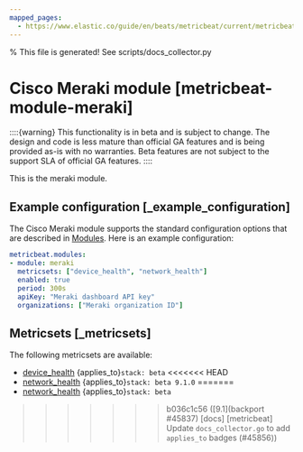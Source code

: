```yaml
---
mapped_pages:
  - https://www.elastic.co/guide/en/beats/metricbeat/current/metricbeat-module-meraki.html
---
```


% This file is generated! See scripts/docs_collector.py

# Cisco Meraki module [metricbeat-module-meraki]

::::{warning}
This functionality is in beta and is subject to change. The design and code is less mature than official GA features and is being provided as-is with no warranties. Beta features are not subject to the support SLA of official GA features.
::::


This is the meraki module.


## Example configuration [_example_configuration]

The Cisco Meraki module supports the standard configuration options that are described in [Modules](/reference/metricbeat/configuration-metricbeat.md). Here is an example configuration:

```yaml
metricbeat.modules:
- module: meraki
  metricsets: ["device_health", "network_health"]
  enabled: true
  period: 300s
  apiKey: "Meraki dashboard API key"
  organizations: ["Meraki organization ID"]
```


## Metricsets [_metricsets]

The following metricsets are available:

* [device_health](/reference/metricbeat/metricbeat-metricset-meraki-device_health.md)  {applies_to}`stack: beta`
<<<<<<< HEAD
* [network_health](/reference/metricbeat/metricbeat-metricset-meraki-network_health.md)  {applies_to}`stack: beta 9.1.0`
=======
* [network_health](/reference/metricbeat/metricbeat-metricset-meraki-network_health.md)  {applies_to}`stack: beta`
>>>>>>> b036c1c56 ([9.1](backport #45837) [docs] [metricbeat] Update `docs_collector.go` to add `applies_to` badges (#45856))
